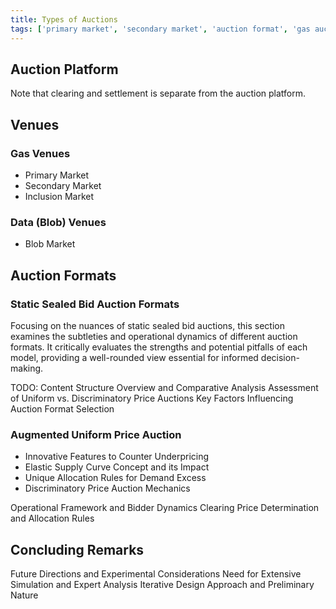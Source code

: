 ```yaml
---
title: Types of Auctions
tags: ['primary market', 'secondary market', 'auction format', 'gas auction', 'mechanism design']
---
```


## Auction Platform

Note that clearing and settlement is separate from the auction platform.

## Venues

### Gas Venues

- Primary Market
- Secondary Market
- Inclusion Market

### Data (Blob) Venues

- Blob Market

## Auction Formats

### Static Sealed Bid Auction Formats

Focusing on the nuances of static sealed bid auctions, this section examines the subtleties and
operational dynamics of different auction formats. It critically evaluates the strengths and
potential pitfalls of each model, providing a well-rounded view essential for informed
decision-making.

TODO: Content Structure Overview and Comparative Analysis Assessment of Uniform vs. Discriminatory
Price Auctions Key Factors Influencing Auction Format Selection

### Augmented Uniform Price Auction

- Innovative Features to Counter Underpricing
- Elastic Supply Curve Concept and its Impact
- Unique Allocation Rules for Demand Excess
- Discriminatory Price Auction Mechanics

Operational Framework and Bidder Dynamics Clearing Price Determination and Allocation Rules

## Concluding Remarks

Future Directions and Experimental Considerations Need for Extensive Simulation and Expert Analysis
Iterative Design Approach and Preliminary Nature
